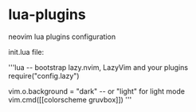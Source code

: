# lua-plugins
neovim lua plugins configuration

init.lua file:

'''lua
-- bootstrap lazy.nvim, LazyVim and your plugins
require("config.lazy")

vim.o.background = "dark" -- or "light" for light mode
vim.cmd([[colorscheme gruvbox]])
'''
